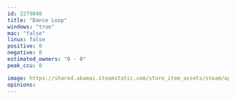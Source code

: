 ```yaml
---
id: 2279040
title: "Dance Loop"
windows: "true"
mac: "false"
linux: false
positive: 0
negative: 0
estimated_owners: "0 - 0"
peak_ccu: 0

image: https://shared.akamai.steamstatic.com/store_item_assets/steam/apps/2279040/header.jpg?t=1682060083
opinions:
---
```

